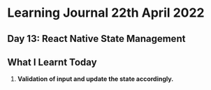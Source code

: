 # Learning Journal 22th April 2022
## Day 13: React Native State Management
## What I Learnt Today
1.  **Validation of input and update the state accordingly.**
